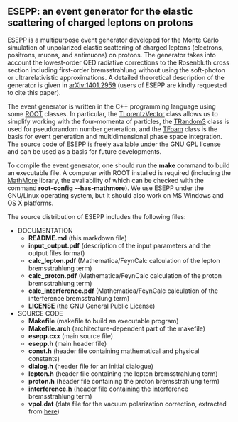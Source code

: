 ## ESEPP: an event generator for the elastic scattering of charged leptons on protons ##

ESEPP is a multipurpose event generator developed for the Monte Carlo simulation of unpolarized elastic scattering of charged leptons (electrons, positrons, muons, and antimuons) on protons. The generator takes into account the lowest-order QED radiative corrections to the Rosenbluth cross section including first-order bremsstrahlung without using the soft-photon or ultrarelativistic approximations. A detailed theoretical description of the generator is given in [arXiv:1401.2959](http://arxiv.org/abs/1401.2959) (users of ESEPP are kindly requested to cite this paper).

The event generator is written in the C++ programming language using some [ROOT](http://root.cern.ch) classes. In particular, the [TLorentzVector](http://root.cern.ch/root/html/TLorentzVector.html) class allows us to simplify working with the four-momenta of particles, the [TRandom3](http://root.cern.ch/root/html/TRandom3.html) class is used for pseudorandom number generation, and the [TFoam](http://root.cern.ch/root/html/TFoam.html) class is the basis for event generation and multidimensional phase space integration. The source code of ESEPP is freely available under the GNU GPL license and can be used as a basis for future developments.

To compile the event generator, one should run the **make** command to build an executable file. A computer with ROOT installed is required (including the [MathMore](http://root.cern.ch/drupal/content/mathmore-library) library, the availability of which can be checked with the command **root-config --has-mathmore**). We use ESEPP under the GNU/Linux operating system, but it should also work on MS Windows and OS X platforms.

The source distribution of ESEPP includes the following files:

* DOCUMENTATION
  * **README.md** (this markdown file)
  * **input_output.pdf** (description of the input parameters and the output files format)
  * **calc_lepton.pdf** (Mathematica/FeynCalc calculation of the lepton bremsstrahlung term)
  * **calc_proton.pdf** (Mathematica/FeynCalc calculation of the proton bremsstrahlung term)
  * **calc_interference.pdf** (Mathematica/FeynCalc calculation of the interference bremsstrahlung term)
  * **LICENSE** (the GNU General Public License)
* SOURCE CODE
  * **Makefile** (makefile to build an executable program)
  * **Makefile.arch** (architecture-dependent part of the makefile)
  * **esepp.cxx** (main source file)
  * **esepp.h** (main header file)
  * **const.h** (header file containing mathematical and physical constants)
  * **dialog.h** (header file for an initial dialogue)
  * **lepton.h** (header file containing the lepton bremsstrahlung term)
  * **proton.h** (header file containing the proton bremsstrahlung term)
  * **interference.h** (header file containing the interference bremsstrahlung term)
  * **vpol.dat** (data file for the vacuum polarization correction, extracted from [here](http://cmd.inp.nsk.su/~ignatov/vpl/vpol_all_bare_sum_v1.dat))
